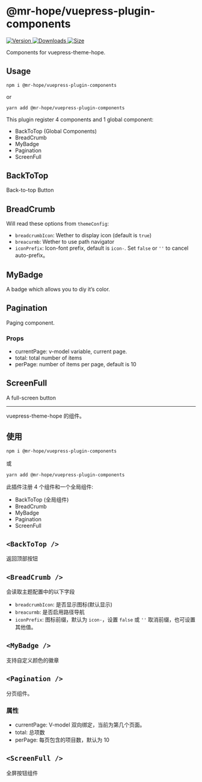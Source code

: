 # @mr-hope/vuepress-plugin-components

[![Version](https://img.shields.io/npm/v/@mr-hope/vuepress-plugin-components.svg?style=flat-square&logo=npm) ![Downloads](https://img.shields.io/npm/dm/@mr-hope/vuepress-plugin-components.svg?style=flat-square&logo=npm) ![Size](https://img.shields.io/bundlephobia/min/@mr-hope/vuepress-plugin-components?style=flat-square&logo=npm)](https://www.npmjs.com/package/@mr-hope/vuepress-plugin-components)

Components for vuepress-theme-hope.

## Usage

```bash
npm i @mr-hope/vuepress-plugin-components
```

or

```bash
yarn add @mr-hope/vuepress-plugin-components
```

This plugin register 4 components and 1 global component:

- BackToTop (Global Components)
- BreadCrumb
- MyBadge
- Pagination
- ScreenFull

## BackToTop

Back-to-top Button

## BreadCrumb

Will read these options from `themeConfig`:

- `breadcrumbIcon`: Wether to display icon (default is `true`)
- `breacurmb`: Wether to use path navigator
- `iconPrefix`: Icon-font prefix, default is `icon-`. Set `false` or `''` to cancel auto-prefix。

## MyBadge

A badge which allows you to diy it’s color.

## Pagination

Paging component.

### Props

- currentPage: v-model variable, current page.
- total: total number of items
- perPage: number of items per page, default is 10

## ScreenFull

A full-screen button

---

vuepress-theme-hope 的组件。

## 使用

```bash
npm i @mr-hope/vuepress-plugin-components
```

或

```bash
yarn add @mr-hope/vuepress-plugin-components
```

此插件注册 4 个组件和一个全局组件:

- BackToTop (全局组件)
- BreadCrumb
- MyBadge
- Pagination
- ScreenFull

## `<BackToTop />`

返回顶部按钮

## `<BreadCrumb />`

会读取主题配置中的以下字段

- `breadcrumbIcon`: 是否显示图标(默认显示)
- `breacurmb`: 是否启用路径导航
- `iconPrefix`: 图标前缀，默认为 `icon-`，设置 `false` 或 `''` 取消前缀，也可设置其他值。

## `<MyBadge />`

支持自定义颜色的徽章

## `<Pagination />`

分页组件。

### 属性

- currentPage: V-model 双向绑定，当前为第几个页面。
- total: 总项数
- perPage: 每页包含的项目数，默认为 10

## `<ScreenFull />`

全屏按钮组件
